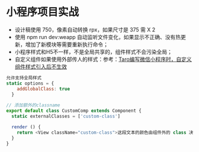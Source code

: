 # 小程序项目实战

* 设计稿使用 750，像素自动转换 rpx，如果尺寸是 375 需 X 2
* 使用 npm run dev:weapp 自动监听文件变化，如果显示不正确、没有热更新，增加了新模块等需要重新执行命令；
* 小程序样式和H5不一样，不是全局共享的，组件样式不会污染全局；
* 自定义组件如果使用外部传人的样式：参考：[Taro编写微信小程序时，自定义组件样式引入后不生效](https://segmentfault.com/a/1190000020365328) 
```js
允许支持全局样式
static options = {
    addGlobalClass: true
  }
  
// 添加额外的classname
export default class CustomComp extends Component {
  static externalClasses = ['custom-class']

  render () {
    return <View className="custom-class">这段文本的颜色由组件外的 class 决定</View>
  }
}  
```
